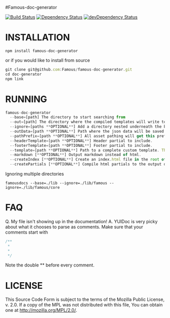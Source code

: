 #Famous-doc-generator


[![Build Status](https://travis-ci.org/FamousTools/famous-doc-generator.svg?branch=master)](https://travis-ci.org/FamousTools/famous-doc-generator) [![Dependency Status](https://david-dm.org/FamousTools/famous-doc-generator.svg)](https://david-dm.org/FamousTools/famous-doc-generator) [![devDependency Status](https://david-dm.org/FamousTools/famous-doc-generator/dev-status.svg)](https://david-dm.org/FamousTools/famous-doc-generator#info=devDependencies)


INSTALLATION
=================
```
npm install famous-doc-generator
```

or if you would like to install from source

```js
git clone git@github.com:Famous/famous-doc-generator.git
cd doc-generator
npm link
```


RUNNING
=================
```js
famous-doc-generator
  --base=[path] The directory to start searching from
  --out=[path] The directory where the compiled templates will write to.
  --ignore=[paths **OPTIONAL**] Add a directory nested underneath the base directory to ignore.
  --outData=[path **OPTIONAL**] Path where the json data will be saved. Useful to debug templates
  --pathPrefix=[path **OPTIONAL**] All asset pathing will get this prefix.
  --headerTemplate=[path **OPTIONAL**] Header partial to include.
  --footerTemplate=[path **OPTIONAL**] Footer partial to include.
  --template=[path **OPTIONAL**] Path to a complete custom template. This template will be run against every file found.
  --markdown [**OPTIONAL**] Output markdown instead of html.
  --createIndex [**OPTIONAL**] Create an index.html file in the root of the output directory.
  --createPartials [**OPTIONAL**] Compile html partials to the output directory. Usefull for consumption by another templating system.
```

Ignoring multiple directories
```
famousdocs --base=./lib --ignore=./lib/famous --ignore=./lib/famous/core

```


FAQ
===============
Q. My file isn't showing up in the documentation!
A. 
YUIDoc is very picky about what it chooses to parse as comments. Make sure that your comments start with
```js
/**
 *
 *
 */
```

Note the double ** before every comment.

LICENSE
===============
This Source Code Form is subject to the terms of the Mozilla Public
License, v. 2.0. If a copy of the MPL was not distributed with this
file, You can obtain one at http://mozilla.org/MPL/2.0/.
